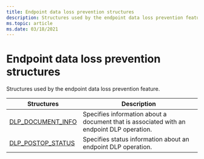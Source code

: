 ```yaml
---
title: Endpoint data loss prevention structures
description: Structures used by the endpoint data loss prevention feature.
ms.topic: article
ms.date: 03/18/2021
---
```


# Endpoint data loss prevention structures

Structures used by the endpoint data loss prevention feature.



| Structures                                                       | Description                                                           |
|-------------------------------------------------------------------|-----------------------------------------------------------------------|
| [DLP_DOCUMENT_INFO](endpointdlp-dlp_document_info.md)                       | Specifies information about a document that is associated with an endpoint DLP operation.                                  |
| [DLP_POSTOP_STATUS](enpointdlp-dlp_postop_status.md)                         | Specifies status information about an endpoint DLP operation.  |
 